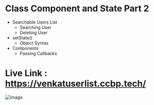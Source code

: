 # Class Component and State Part 2

- Searchable Users List
  - Searching User
  - Deleting User
- setState() 
  - Object Syntax
- Components
  - Passing Callbacks

# Live Link : https://venkatuserlist.ccbp.tech/


![image](https://user-images.githubusercontent.com/72677771/200055506-a1341a23-6904-4c54-b362-9da40ef2f798.png)
